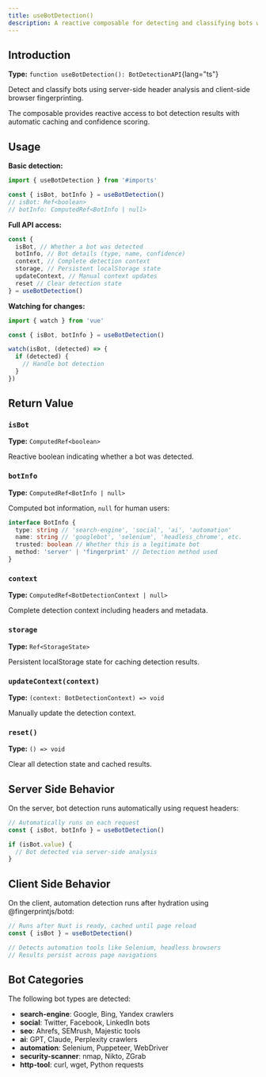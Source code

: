 ```yaml
---
title: useBotDetection()
description: A reactive composable for detecting and classifying bots with confidence scoring.
---
```


## Introduction

**Type:** `function useBotDetection(): BotDetectionAPI`{lang="ts"}

Detect and classify bots using server-side header analysis and client-side browser fingerprinting.

The composable provides reactive access to bot detection results with automatic caching and confidence scoring.

## Usage

**Basic detection:**

```ts
import { useBotDetection } from '#imports'

const { isBot, botInfo } = useBotDetection()
// isBot: Ref<boolean>
// botInfo: ComputedRef<BotInfo | null>
```

**Full API access:**

```ts
const {
  isBot, // Whether a bot was detected
  botInfo, // Bot details (type, name, confidence)
  context, // Complete detection context
  storage, // Persistent localStorage state
  updateContext, // Manual context updates
  reset // Clear detection state
} = useBotDetection()
```

**Watching for changes:**

```ts
import { watch } from 'vue'

const { isBot, botInfo } = useBotDetection()

watch(isBot, (detected) => {
  if (detected) {
    // Handle bot detection
  }
})
```

## Return Value

### `isBot`

**Type:** `ComputedRef<boolean>`

Reactive boolean indicating whether a bot was detected.

### `botInfo`

**Type:** `ComputedRef<BotInfo | null>`

Computed bot information, `null` for human users:

```ts
interface BotInfo {
  type: string // 'search-engine', 'social', 'ai', 'automation'
  name: string // 'googlebot', 'selenium', 'headless_chrome', etc.
  trusted: boolean // Whether this is a legitimate bot
  method: 'server' | 'fingerprint' // Detection method used
}
```

### `context`

**Type:** `ComputedRef<BotDetectionContext | null>`

Complete detection context including headers and metadata.

### `storage`

**Type:** `Ref<StorageState>`

Persistent localStorage state for caching detection results.

### `updateContext(context)`

**Type:** `(context: BotDetectionContext) => void`

Manually update the detection context.

### `reset()`

**Type:** `() => void`

Clear all detection state and cached results.

## Server Side Behavior

On the server, bot detection runs automatically using request headers:

```ts
// Automatically runs on each request
const { isBot, botInfo } = useBotDetection()

if (isBot.value) {
  // Bot detected via server-side analysis
}
```

## Client Side Behavior

On the client, automation detection runs after hydration using @fingerprintjs/botd:

```ts
// Runs after Nuxt is ready, cached until page reload
const { isBot } = useBotDetection()

// Detects automation tools like Selenium, headless browsers
// Results persist across page navigations
```

## Bot Categories

The following bot types are detected:

- **search-engine**: Google, Bing, Yandex crawlers
- **social**: Twitter, Facebook, LinkedIn bots
- **seo**: Ahrefs, SEMrush, Majestic tools
- **ai**: GPT, Claude, Perplexity crawlers
- **automation**: Selenium, Puppeteer, WebDriver
- **security-scanner**: nmap, Nikto, ZGrab
- **http-tool**: curl, wget, Python requests
